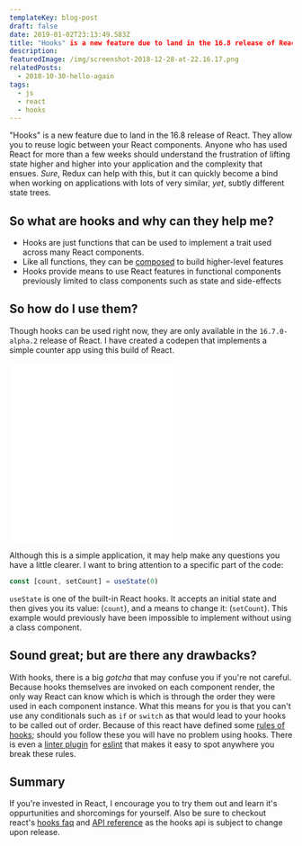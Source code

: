 ```yaml
---
templateKey: blog-post
draft: false
date: 2019-01-02T23:13:49.583Z
title: "Hooks" is a new feature due to land in the 16.8 release of React.
description: 
featuredImage: /img/screenshot-2018-12-28-at-22.16.17.png
relatedPosts:
  - 2018-10-30-hello-again
tags:
  - js
  - react
  - hooks
---
```


"Hooks" is a new feature due to land in the 16.8 release of React. They allow you to reuse logic between your React components. Anyone who has used React for more than a few weeks should understand the frustration of lifting state higher and higher into your application and the complexity that ensues. _Sure_, Redux can help with this, but it can quickly become a bind when working on applications with lots of very similar, _yet_, subtly different state trees.

## So what are hooks and why can they help me?

- Hooks are just functions that can be used to implement a trait used across many React components.
- Like all functions, they can be [composed](https://en.wikipedia.org/wiki/Function_composition) to build higher-level features
- Hooks provide means to use React features in functional components previously limited to class components such as state and side-effects

## So how do I use them?

Though hooks can be used right now, they are only available in the `16.7.0-alpha.2` release of React. I have created a codepen that implements a simple counter app using this build of React.

<iframe class="mobile-full-width" height='320' scrolling='no' title='Hooks counter' src='//codepen.io/luk707/embed/preview/maqpJd/?height=320&theme-id=0&default-tab=result' frameborder='no' allowtransparency='true' allowfullscreen='true'>See the Pen <a href='https://codepen.io/luk707/pen/maqpJd/'>Hooks counter</a> by Luke Harris (<a href='https://codepen.io/luk707'>@luk707</a>) on <a href='https://codepen.io'>CodePen</a>.
</iframe>

Although this is a simple application, it may help make any questions you have a little clearer. I want to bring attention to a specific part of the code:

```js
const [count, setCount] = useState(0)
```

`useState` is one of the built-in React hooks. It accepts an initial state and then gives you its value: (`count`), and a means to change it: (`setCount`). This example would previously have been impossible to implement without using a class component.

## Sound great; but are there any drawbacks?

With hooks, there is a big _gotcha_ that may confuse you if you're not careful. Because hooks themselves are invoked on each component render, the only way React can know which is which is through the order they were used in each component instance. What this means for you is that you can't use any conditionals such as `if` or `switch` as that would lead to your hooks to be called out of order. Because of this react have defined some [rules of hooks](https://reactjs.org/docs/hooks-rules.html); should you follow these you will have no problem using hooks. There is even a [linter plugin](https://www.npmjs.com/package/eslint-plugin-react-hooks) for [eslint](https://eslint.org/) that makes it easy to spot anywhere you break these rules.

## Summary

If you're invested in React, I encourage you to try them out and learn it's oppurtunities and shorcomings for yourself. Also be sure to checkout react's [hooks faq](https://reactjs.org/docs/hooks-faq.html) and [API reference](https://reactjs.org/docs/hooks-reference.html) as the hooks api is subject to change upon release.

